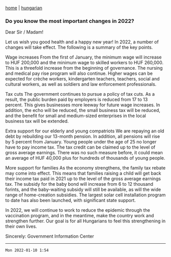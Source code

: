[home](../README.md)
 | 
[hungarian](../hu/2022-01-10.md)

### Do you know the most important changes in 2022?

Dear Sir / Madam!

Let us wish you good health and a happy new year!
In 2022, a number of changes will take effect. The following is a summary of the key points.

Wage increases
From the first of January, the minimum wage will increase to HUF 200,000 and the minimum wage to skilled workers to HUF 260,000. This is a threefold increase from the beginning of governance. The nursing and medical pay rise program will also continue. Higher wages can be expected for crèche workers, kindergarten teachers, teachers, social and cultural workers, as well as soldiers and law enforcement professionals.

Tax cuts
The government continues to pursue a policy of tax cuts. As a result, the public burden paid by employers is reduced from 17 to 13 percent. This gives businesses more leeway for future wage increases. In addition, the echo will be reduced, the small business tax will be reduced, and the benefit for small and medium-sized enterprises in the local business tax will be extended.

Extra support for our elderly and young compatriots
We are repaying an old debt by rebuilding our 13-month pension. In addition, all pensions will rise by 5 percent from January. Young people under the age of 25 no longer have to pay income tax. The tax credit can be claimed up to the level of gross average earnings. There was no such measure before, it could mean an average of HUF 40,000 plus for hundreds of thousands of young people.

More support for families
As the economy strengthens, the family tax rebate may come into effect. This means that families raising a child will get back their income tax paid in 2021 up to the level of the gross average earnings tax. The subsidy for the baby bond will increase from 6 to 12 thousand forints, and the baby-waiting subsidy will still be available, as will the wide range of home-creation subsidies. The largest solar cell installation program to date has also been launched, with significant state support.

In 2022, we will continue to work to reduce the epidemic through the vaccination program, and in the meantime, make the country work and strengthen further. Our goal is for all Hungarians to feel this strengthening in their own lives.

Sincerely:
Government Information Center

---
`Mon 2022-01-10 1:54`